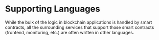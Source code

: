 # Supporting Languages

While the bulk of the logic in blockchain applications is handled by smart contracts, all the surrounding services that support those smart contracts (frontend, monitoring, etc.) are often written in other languages.

